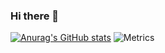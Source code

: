 ### Hi there 👋

<!--
**promonkeyli/promonkeyli** is a ✨ _special_ ✨ repository because its `README.md` (this file) appears on your GitHub profile.

Here are some ideas to get you started:

- 🔭 I’m currently working on ...
- 🌱 I’m currently learning ...
- 👯 I’m looking to collaborate on ...
- 🤔 I’m looking for help with ...
- 💬 Ask me about ...
- 📫 How to reach me: ...
- 😄 Pronouns: ...
- ⚡ Fun fact: ...
-->
[![Anurag's GitHub stats](https://github-readme-stats.vercel.app/api?username=promonkeyli)](https://github.com/anuraghazra/github-readme-stats)
![Metrics](https://metrics.lecoq.io/promonkeyli?template=classic&isocalendar=1&fortune=1&stock=1&reactions=1&isocalendar.duration=half-year&reactions.limit=200&reactions.limit.issues=100&reactions.limit.discussions=100&reactions.limit.discussions.comments=100&reactions.days=0&reactions.display=absolute&stock.duration=1d&stock.interval=5m&config.timezone=Asia%2FShanghai)
